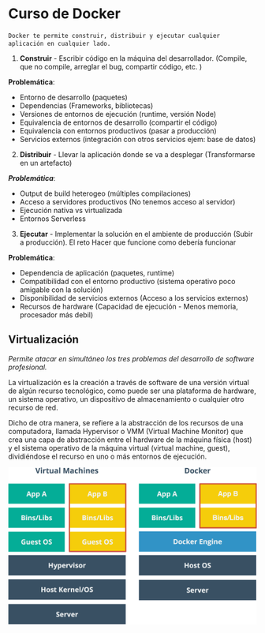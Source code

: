 # Curso de Docker

    Docker te permite construir, distribuir y ejecutar cualquier aplicación en cualquier lado.

1. **Construir** - Escribir código en la máquina del desarrollador. (Compile, que no compile, arreglar el bug, compartir código, etc. )

**Problemática**:

- Entorno de desarrollo (paquetes)
- Dependencias (Frameworks, bibliotecas)
- Versiones de entornos de ejecución (runtime, versión Node)
- Equivalencia de entornos de desarrollo (compartir el código)
- Equivalencia con entornos productivos (pasar a producción)
- Servicios externos (integración con otros servicios ejem: base de datos)

2. **Distribuir** - Llevar la aplicación donde se va a desplegar (Transformarse en un artefacto)

**_Problemática_**:

- Output de build heterogeo (múltiples compilaciones)
- Acceso a servidores productivos (No tenemos acceso al servidor)
- Ejecución nativa vs virtualizada
- Entornos Serverless

3. **Ejecutar** - Implementar la solución en el ambiente de producción (Subir a producción). El reto Hacer que funcione como debería funcionar

**Problemática**:

- Dependencia de aplicación (paquetes, runtime)
- Compatibilidad con el entorno productivo (sistema operativo poco amigable con la solución)
- Disponibilidad de servicios externos (Acceso a los servicios externos)
- Recursos de hardware (Capacidad de ejecución - Menos memoria, procesador más debil)

## Virtualización

_Permite atacar en simultáneo los tres problemas del desarrollo de software profesional._

La virtualización es la creación a través de software de una versión virtual de algún recurso tecnológico, como puede ser una plataforma de hardware, un sistema operativo, un dispositivo de almacenamiento o cualquier otro recurso de red.

Dicho de otra manera, se refiere a la abstracción de los recursos de una computadora, llamada Hypervisor o VMM (Virtual Machine Monitor) que crea una capa de abstracción entre el hardware de la máquina física (host) y el sistema operativo de la máquina virtual (virtual machine, guest), dividiéndose el recurso en uno o más entornos de ejecución.

<img src="./assets/docker-vs-virtual-machines.png" />

